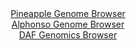 <div id="Pineapple_Genome_Browser" align="center">
  <a href="https://igv.org/app/?sessionURL=blob:zZNbb5swGIb_i6VWm0TAQIGAVE20TdIq6SkZTQ.qkAEDbsBmtiEn5b_PizbtppOai02TfGF_sv297.vHW9BhLgijIACWbjq6aQINiJItZ6huKnyDaixAkKNKYA1wnGOOaYpBsAU5EhJF04k6WUrZiMAwiGx6NaIF04WtoxptGEVLoaesNs5ZVaGEcSQZF8YZRx0zSNH1ljhBTaOr3rbuGBmSyEBVUzIqmNFgWsRLdV_8qxQXmLIax3VbSbIXECs9SmOm5.hLOJ.FaYqFGOP1VXYajq_CB3sQPY_c8.fo9nIeufPjGSkoki3Hp5MFGzfo4nywOLKGVWjdP3mrMSyfNrfTwf2RfXE8WDWEY3Fqembf9l0fOioaQjO8.p9cq0EOdI6fy.jr43XYOk8rVoRvbUntm9GNe90v3vXtgp0GKpa2igSQltwLTKjZ0NUcy.39mJp9DUJfpcMZAcHLqwYkR.lCbX_ZArluFC9A4G_tHh0NMJ5hDoKeD6Fn.r7lnHgn0PfNnbYFLa_.XrTDaOp70Aoty41zUkkFcxYL2ggdUap3aa4XmwOz3MwWj93iLZk95CMu3Cy5miF61w3rpfhDlhpQrffPp4x.RNE_oe4jQnSZHIoaHDp3l776YHQU5dMza9yfCDt8G9qyK9J3A_KU3cPCyRmvkVT7VUUtf_LWIU4QlarQEUESUhG5nqsc2RIEpmUrbEHKKqY4BLxIPkENaqYDP__G09697r4D">Pineapple Genome Browser</a>
</div>
<div id="Alphonso_Genome_Browser" align="center">
  <a href="https://igv.org/app/?sessionURL=blob:zZJRb5swFIX_i6VOm0TAQAMBqZpImiYtXZuGpUlTVciAIdaMTW0npIny3.dVm_aySs3Dpkl.sK.ufc85_vZgg4UknIEQOKbdNW0bGECueJuguqH4BtVYgrBEVGIDCFxigVmOQbgHJZIKzabX.uZKqUaGlkVU06kRq7gpXRPVaMcZaqWZ89oacEpRxgVSXEirL9CGW6TadFqcoaYx9WzX7FoFUshCtFlxJrnVYFalrX4v_VVKK8x4jdN6TRV5FZBqPVpjYZboczRPojzHUsb45bI4i.LL6N4dzpYjb7Cc3Y7nM2_.ISEVQ2ot8NnIjfuxXQQnTj.ux_XufHrlT3K2qnL3Jjpxzz8Mtw0RWJ7Zvt1zA6_nOjoawgq8_Z9c60WOdH63WD98neWT7bZPJ_dx_Jx4D3A4iZOr4Ru.DwagPF9rEkC.En5oQ8OFntF1vM6Prd0zIAx0OoITED4.GUAJlH_T7Y97oF4azQuQ.Hn9io4BuCiwAGEngNC3g8DpnvqnMAjsg7EHa0H_XrQXs2ngQydyHC8tCVUa5iKVrJEmYszc5KVZ7Y7M0l6I5Sh2smK52C3HY38Mk9JB9Lq8__LHLF3tX49._T5t9D2K_gl17xFiquxY1JAaJINFz7uLaDQV7e3FUEwXdJTdtfDNeI6LpuSiRkr364o._qRtgwRBTOnChkiSEUrUy1ynyFsQ2o6roQU5p1xTCESVfYQGNOwu_PQbTvfwdPgO">Alphonso Genome Browser</a>
</div>


<div id="DAF_Genomics_Browser" align="center">
  <a href="https://igv.org/app/?sessionURL=blob:tZFra9swFIb_y4H0k6.y49SGMLymXXpZC0mdsJQSzmw5NrMsR5JrdyH_fcJrGWyUMehAR0icy_tKzwGeqJAlryECYrljy3XBAFnwbomsqegtMiohyrGS1ABBcyponVKIDpCjVJgsbnRnoVQjI9vOMDd3tOasTKUlPQsbU_JWFVSXmsRCht95jZ20Us50sUIbq6bgteQ2pimV0nTshta7bYd6e81th5F0y9pKlYPqVpvQxjIrR.22rDPa_8XIf1DWq_wQr5fx0H9Nny.zaXx9Ga.882TzKTjbJHfzdRKsT5blrkbVCjpdjG92Msd90vvdiFwselUEIvNZf7Wafxl5s5PzvikFlVN34p56YaADjgZUPG01BEgL4Uaub0zIqUF833w5euNA_4LgJUQPjwYogek3Xf5wAPXcaFQg6b4dqBnARUYFRGboOBM3DMnYn_hOGLpH4wCtqN6Z5UWyCCcOiQkJrK_ItH5eVsMHaqE_k.8F8rfJOv4VVLu_m92K3vk8m29UEs_2q6t1dz8iH4uzOHkDlAFvPizngqHSqZ_XFyxYaT1Ga_WLi3d8PP4A">DAF Genomics Browser</a>
</div>
